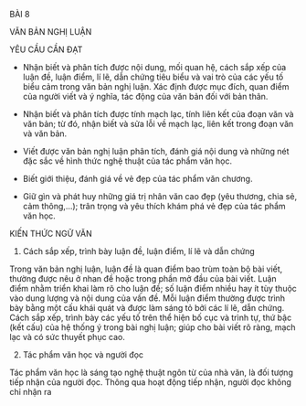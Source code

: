 BÀI 8

VĂN BẢN NGHỊ LUẬN

YÊU CẦU CẦN ĐẠT

- Nhận biết và phân tích được nội dung, mối quan hệ, cách sắp xếp của luận đề, luận điểm, lí lẽ, dẫn chứng tiêu biểu và vai trò của các yếu tố biểu cảm trong văn bản nghị luận. Xác định được mục đích, quan điểm của người viết và ý nghĩa, tác động của văn bản đối với bản thân.

- Nhận biết và phân tích được tính mạch lạc, tính liên kết của đoạn văn và văn bản; từ đó, nhận biết và sửa lỗi về mạch lạc, liên kết trong đoạn văn và văn bản.

- Viết được văn bản nghị luận phân tích, đánh giá nội dung và những nét đặc sắc về hình thức nghệ thuật của tác phẩm văn học.

- Biết giới thiệu, đánh giá về vẻ đẹp của tác phẩm văn chương.

- Giữ gìn và phát huy những giá trị nhân văn cao đẹp (yêu thương, chia sẻ, cảm thông,...); trân trọng và yêu thích khám phá vẻ đẹp của tác phẩm văn học.

KIẾN THỨC NGỮ VĂN

1. Cách sắp xếp, trình bày luận đề, luận điểm, lí lẽ và dẫn chứng

Trong văn bản nghị luận, luận đề là quan điểm bao trùm toàn bộ bài viết, thường được nêu ở nhan đề hoặc trong phần mở đầu của bài viết. Luận điểm nhằm triển khai làm rõ cho luận đề; số luận điểm nhiều hay ít tùy thuộc vào dung lượng và nội dung của vấn đề. Mỗi luận điểm thường được trình bày bằng một cấu khái quát và được làm sáng tỏ bởi các lí lẽ, dẫn chứng. Cách sắp xếp, trình bày các yếu tố trên thể hiện bố cục và trình tự, thứ bậc (kết cấu) của hệ thống ý trong bài nghị luận; giúp cho bài viết rõ ràng, mạch lạc và có sức thuyết phục cao.

2. Tác phẩm văn học và người đọc

Tác phẩm văn học là sáng tạo nghệ thuật ngôn từ của nhà văn, là đối tượng tiếp nhận của người đọc. Thông qua hoạt động tiếp nhận, người đọc không chỉ nhận ra